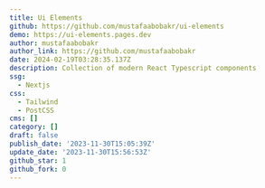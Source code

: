 ```yaml
---
title: Ui Elements
github: https://github.com/mustafaabobakr/ui-elements
demo: https://ui-elements.pages.dev
author: mustafaabobakr
author_link: https://github.com/mustafaabobakr
date: 2024-02-19T03:28:35.137Z
description: Collection of modern React Typescript components
ssg:
  - Nextjs
css:
  - Tailwind
  - PostCSS
cms: []
category: []
draft: false
publish_date: '2023-11-30T15:05:39Z'
update_date: '2023-11-30T15:56:53Z'
github_star: 1
github_fork: 0
---
```

